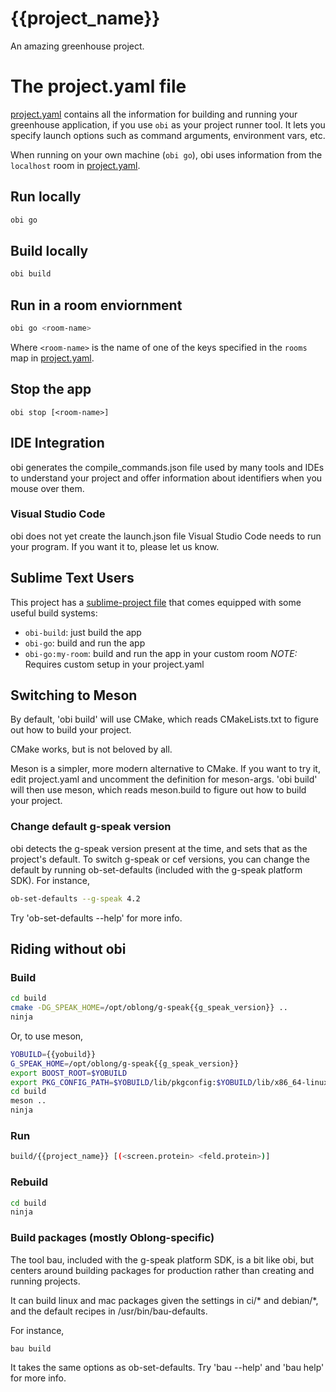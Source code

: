 # {{project_name}}
An amazing greenhouse project.


# The project.yaml file

[project.yaml](project.yaml) contains all the information for building and running your greenhouse application, if you use `obi` as your project runner tool.  It lets you specify launch options such as command arguments, environment vars, etc.

When running on your own machine (`obi go`), obi uses information from the `localhost` room in [project.yaml](project.yaml).


## Run locally
```bash
obi go
```

## Build locally
```bash
obi build
```

## Run in a room enviornment
```bash
obi go <room-name>
```

Where `<room-name>` is the name of one of the keys specified in the `rooms` map in [project.yaml](project.yaml).

## Stop the app

	obi stop [<room-name>]


## IDE Integration

obi generates the compile_commands.json file
used by many tools and IDEs to understand your project
and offer information about identifiers when you mouse over them.

### Visual Studio Code

obi does not yet create the launch.json file Visual Studio Code
needs to run your program.  If you want it to, please let us know.

## Sublime Text Users

This project has a [sublime-project file]({{project_name}}.sublime-project) that comes equipped with some useful build systems:

- `obi-build`: just build the app
- `obi-go`: build and run the app
- `obi-go:my-room`: build and run the app in your custom room *NOTE:* Requires custom setup in your project.yaml

## Switching to Meson

By default, 'obi build' will use CMake, which reads CMakeLists.txt to figure out how to build your project.

CMake works, but is not beloved by all.

Meson is a simpler, more modern alternative to CMake.
If you want to try it, edit project.yaml and uncomment the definition for meson-args.
'obi build' will then use meson, which reads meson.build to figure out how to build your project.

### Change default g-speak version
obi detects the g-speak version present at the time, and sets that
as the project's default.  To switch g-speak or cef versions, you can
change the default by running ob-set-defaults (included with the g-speak
platform SDK).  For instance,
```bash
ob-set-defaults --g-speak 4.2
```
Try 'ob-set-defaults --help' for more info.

## Riding without obi

### Build
```bash
cd build
cmake -DG_SPEAK_HOME=/opt/oblong/g-speak{{g_speak_version}} ..
ninja
```

Or, to use meson,
```bash
YOBUILD={{yobuild}}
G_SPEAK_HOME=/opt/oblong/g-speak{{g_speak_version}}
export BOOST_ROOT=$YOBUILD
export PKG_CONFIG_PATH=$YOBUILD/lib/pkgconfig:$YOBUILD/lib/x86_64-linux-gnu/pkgconfig:$G_SPEAK_HOME/lib/pkgconfig
cd build
meson ..
ninja
```

### Run
```bash
build/{{project_name}} [(<screen.protein> <feld.protein>)]
```

### Rebuild
```bash
cd build
ninja
```

### Build packages (mostly Oblong-specific)
The tool bau, included with the g-speak platform SDK,
is a bit like obi, but centers around building packages
for production rather than creating and running projects.

It can build linux and mac packages given the settings in ci/* and debian/*,
and the default recipes in /usr/bin/bau-defaults.

For instance,
```bash
bau build
```
It takes the same options as ob-set-defaults.  Try 'bau --help' and 'bau help' for more info.
